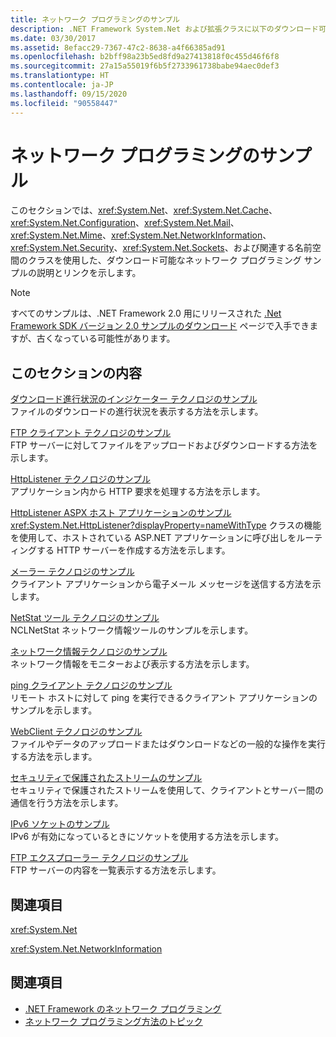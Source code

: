 ```yaml
---
title: ネットワーク プログラミングのサンプル
description: .NET Framework System.Net および拡張クラスに以下のダウンロード可能なネットワーク プログラミング サンプルを使用します。
ms.date: 03/30/2017
ms.assetid: 8efacc29-7367-47c2-8638-a4f66385ad91
ms.openlocfilehash: b2bff98a23b5ed8fd9a27413818f0c455d46f6f8
ms.sourcegitcommit: 27a15a55019f6b5f2733961738babe94aec0def3
ms.translationtype: HT
ms.contentlocale: ja-JP
ms.lasthandoff: 09/15/2020
ms.locfileid: "90558447"
---
```

# <a name="network-programming-samples"></a>ネットワーク プログラミングのサンプル
このセクションでは、<xref:System.Net>、<xref:System.Net.Cache>、<xref:System.Net.Configuration>、<xref:System.Net.Mail>、<xref:System.Net.Mime>、<xref:System.Net.NetworkInformation>、<xref:System.Net.Security>、<xref:System.Net.Sockets>、および関連する名前空間のクラスを使用した、ダウンロード可能なネットワーク プログラミング サンプルの説明とリンクを示します。
  
> [!NOTE]
> すべてのサンプルは、.NET Framework 2.0 用にリリースされた [.Net Framework SDK バージョン 2.0 サンプルのダウンロード](https://www.microsoft.com/download/confirmation.aspx?id=22181) ページで入手できますが、古くなっている可能性があります。

## <a name="in-this-section"></a>このセクションの内容  
 [ダウンロード進行状況のインジケーター テクノロジのサンプル](/previous-versions/dotnet/netframework-3.0/t8w6294a(v=vs.85))  
 ファイルのダウンロードの進行状況を表示する方法を示します。  
  
 [FTP クライアント テクノロジのサンプル](/previous-versions/dotnet/netframework-3.0/b7810t5c(v=vs.85))  
 FTP サーバーに対してファイルをアップロードおよびダウンロードする方法を示します。  
  
 [HttpListener テクノロジのサンプル](/previous-versions/dotnet/netframework-3.0/y7cbb2y2(v=vs.85))  
 アプリケーション内から HTTP 要求を処理する方法を示します。  

 [HttpListener ASPX ホスト アプリケーションのサンプル](/previous-versions/visualstudio/visual-studio-2008/dd767375(v=vs.90)) <xref:System.Net.HttpListener?displayProperty=nameWithType> クラスの機能を使用して、ホストされている ASP.NET アプリケーションに呼び出しをルーティングする HTTP サーバーを作成する方法を示します。
  
 [メーラー テクノロジのサンプル](/previous-versions/dotnet/netframework-3.0/whw7xbk2(v=vs.85))  
 クライアント アプリケーションから電子メール メッセージを送信する方法を示します。  
  
 [NetStat ツール テクノロジのサンプル](/previous-versions/dotnet/netframework-3.0/ks32hs88(v=vs.85))  
 NCLNetStat ネットワーク情報ツールのサンプルを示します。  
  
 [ネットワーク情報テクノロジのサンプル](/previous-versions/dotnet/netframework-3.0/2xatedhd(v=vs.85))  
 ネットワーク情報をモニターおよび表示する方法を示します。  
  
 [ping クライアント テクノロジのサンプル](/previous-versions/dotnet/netframework-3.0/5253acs7(v=vs.85))  
 リモート ホストに対して ping を実行できるクライアント アプリケーションのサンプルを示します。  
  
 [WebClient テクノロジのサンプル](/previous-versions/dotnet/netframework-3.0/fxk992zc(v=vs.85))  
 ファイルやデータのアップロードまたはダウンロードなどの一般的な操作を実行する方法を示します。  
  
 [セキュリティで保護されたストリームのサンプル](/previous-versions/dotnet/netframework-3.0/ms180980(v=vs.85))  
 セキュリティで保護されたストリームを使用して、クライアントとサーバー間の通信を行う方法を示します。  
  
 [IPv6 ソケットのサンプル](/previous-versions/dotnet/netframework-3.0/ms180981(v=vs.85))  
 IPv6 が有効になっているときにソケットを使用する方法を示します。  
  
 [FTP エクスプローラー テクノロジのサンプル](/previous-versions/dotnet/netframework-3.0/ms233623(v=vs.85))  
 FTP サーバーの内容を一覧表示する方法を示します。  

## <a name="reference"></a>関連項目  
 <xref:System.Net>  
  
 <xref:System.Net.NetworkInformation>  
  
## <a name="see-also"></a>関連項目

- [.NET Framework のネットワーク プログラミング](index.md)
- [ネットワーク プログラミング方法のトピック](network-programming-how-to-topics.md)
